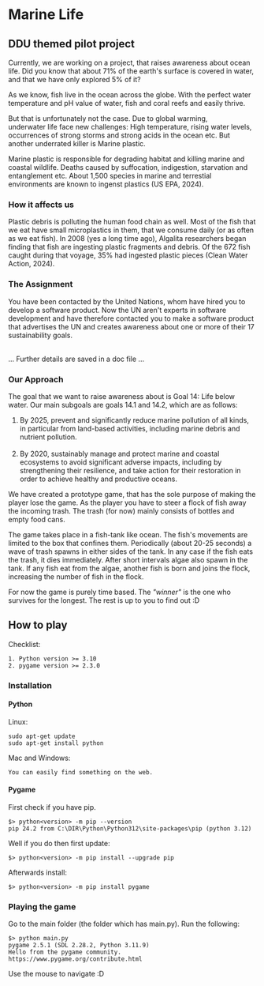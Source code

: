 # Marine Life
## DDU themed pilot project
Currently, we are working on a project, 
that raises awareness about ocean life. 
Did you know that about 71% of the earth's surface is covered in water, 
and that we have only explored 5% of it? 

As we know, 
fish live in the ocean across the globe. 
With the perfect water temperature and pH value of water, 
fish and coral reefs and easily thrive. 

But that is unfortunately not the case. Due to global warming, <br> 
underwater life face new challenges: High temperature, rising water levels, <br>
occurrences of strong storms and strong acids in the ocean etc. But another underrated killer is Marine plastic. <br>

Marine plastic is responsible for degrading habitat and killing marine and coastal wildlife.
Deaths caused by suffocation, indigestion, starvation and entanglement etc. About 1,500 species in marine and terrestial environments are known to ingenst plastics (US EPA, 2024).

### How it affects us
Plastic debris is polluting the human food chain as well. Most of the fish that we eat have small microplastics in them, that we consume daily (or as often as we eat fish). In 2008 (yes a long time ago), Algalita researchers began finding that fish are ingesting plastic fragments and debris. Of the 672 fish caught during that voyage, 35% had ingested plastic pieces (Clean Water Action, 2024).

### The Assignment
You have been contacted by the United Nations, whom have hired you to develop a software product. Now the UN aren't experts in software development and have therefore contacted you to make a software product that advertises the UN and creates awareness about one or more of their 17 sustainability goals.
<br> <br>

... Further details are saved in a doc file ...

### Our Approach
The goal that we want to raise awareness about is Goal 14: Life below water.
Our main subgoals are goals 14.1 and 14.2, which are as follows:

1. By 2025, prevent and significantly reduce marine pollution of all kinds, in particular from land-based activities, including marine debris and nutrient pollution. <br><br>
2. By 2020, sustainably manage and protect marine and coastal ecosystems to avoid significant adverse impacts, including by strengthening their resilience, and take action for their restoration in order to achieve healthy and productive oceans.

We have created a prototype game, that has the sole purpose of making the player lose the game. 
As the player you have to steer a flock of fish away the incoming trash. 
The trash (for now) mainly consists of bottles and empty food cans.

The game takes place in a fish-tank like ocean. The fish's movements are limited to the box that confines them. Periodically (about 20-25 seconds) a wave of trash spawns in either sides of the tank. In any case if the fish eats the trash, it dies immediately.
After short intervals algae also spawn in the tank. If any fish eat from the algae, another fish is born and joins the flock, increasing the number of fish in the flock.  

For now the game is purely time based. The _"winner"_ is the one who survives for the longest. The rest is up to you to find out :D

## How to play
Checklist: 
````
1. Python version >= 3.10
2. pygame version >= 2.3.0
````
### Installation
#### Python
Linux:
````
sudo apt-get update
sudo apt-get install python
````

Mac and Windows:
````
You can easily find something on the web.
````

#### Pygame
First check if you have pip.
````
$> python<version> -m pip --version
pip 24.2 from C:\DIR\Python\Python312\site-packages\pip (python 3.12)
````

Well if you do then first update:
````
$> python<version> -m pip install --upgrade pip
````

Afterwards install:
````
$> python<version> -m pip install pygame
````

### Playing the game
Go to the main folder (the folder which has main.py).
Run the following:
````
$> python main.py
pygame 2.5.1 (SDL 2.28.2, Python 3.11.9)
Hello from the pygame community. https://www.pygame.org/contribute.html
````

Use the mouse to navigate :D